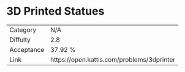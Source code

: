 # 3D Printed Statues

<table>
    <tr>
        <td>Category</td>
        <td>N/A</td>
    </tr>
    <tr>
        <td>Diffulty</td>
        <td>2.8</td>
    </tr>
    <tr>
        <td>Acceptance</td>
        <td>37.92 %</td>
    </tr>
    <tr>
        <td>Link</td>
        <td>https://open.kattis.com/problems/3dprinter</td>
    </tr>
</table>
